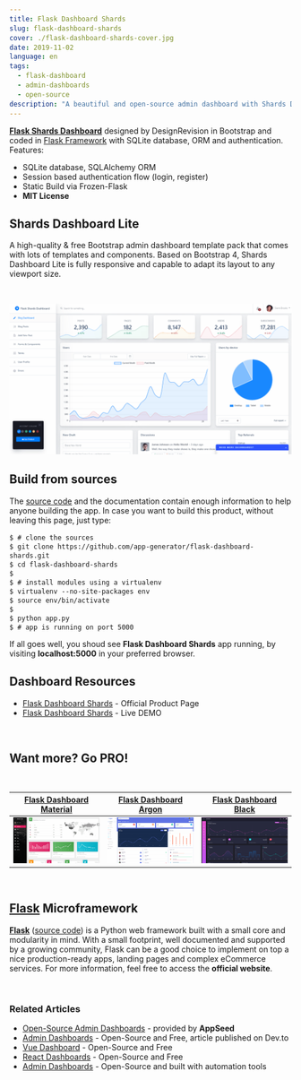 ```yaml
---
title: Flask Dashboard Shards
slug: flask-dashboard-shards
cover: ./flask-dashboard-shards-cover.jpg
date: 2019-11-02
language: en
tags:
  - flask-dashboard
  - admin-dashboards
  - open-source
description: "A beautiful and open-source admin dashboard with Shards Design coded in Flask Framework."
---
```


**[Flask Shards Dashboard](https://appseed.us/admin-dashboards/flask-dashboard-shards)** designed by DesignRevision in Bootstrap and coded in [Flask Framework](https://palletsprojects.com/p/flask/) with SQLite database, ORM and authentication. Features:

- SQLite database, SQLAlchemy ORM
- Session based authentication flow (login, register)
- Static Build via Frozen-Flask
- **MIT License**

## Shards Dashboard Lite

A high-quality & free Bootstrap admin dashboard template pack that comes with lots of templates and components. Based on Bootstrap 4, Shards Dashboard Lite is fully responsive and capable to adapt its layout to any viewport size.

<br />

![Flask Dashboard Shards - Open-Source Admin Panel](https://raw.githubusercontent.com/app-generator/static/master/products/flask-dashboard-shards-intro.gif)

## Build from sources

The [source code](https://github.com/app-generator/flask-dashboard-shards) and the documentation contain enough information to help anyone building the app. In case you want to build this product, without leaving this page, just type:

```
$ # clone the sources
$ git clone https://github.com/app-generator/flask-dashboard-shards.git
$ cd flask-dashboard-shards
$
$ # install modules using a virtualenv
$ virtualenv --no-site-packages env
$ source env/bin/activate
$
$ python app.py
$ # app is running on port 5000
```

If all goes well, you shoud see **Flask Dashboard Shards** app running, by visiting **localhost:5000** in your preferred browser.

## Dashboard Resources

- [Flask Dashboard Shards](https://appseed.us/admin-dashboards/flask-dashboard-shards) - Official Product Page
- [Flask Dashboard Shards](https://flask-dashboard-shards.appseed.us/) - Live DEMO

<br />

## Want more? Go PRO!

<br />

| [Flask Dashboard Material](https://appseed.us/admin-dashboards/flask-dashboard-material-pro) | [Flask Dashboard Argon](https://appseed.us/admin-dashboards/flask-dashboard-argon-pro) | [Flask Dashboard Black](https://appseed.us/admin-dashboards/flask-dashboard-black-pro) |
| --- | --- | --- |
| [![Flask Dashboard Material PRO](https://raw.githubusercontent.com/app-generator/static/master/products/flask-dashboard-material-pro-intro.gif)](https://appseed.us/admin-dashboards/flask-dashboard-material-pro)  | [![Flask Dashboard Argon PRO](https://raw.githubusercontent.com/app-generator/static/master/products/flask-dashboard-argon-pro-intro.gif)](https://appseed.us/admin-dashboards/flask-dashboard-argon-pro) | [![Flask Dashboard Black PRO](https://raw.githubusercontent.com/app-generator/static/master/products/flask-dashboard-black-pro-intro.gif)](https://appseed.us/admin-dashboards/flask-dashboard-black-pro)

<br />

## [Flask](https://palletsprojects.com/p/flask/) Microframework

**[Flask](https://palletsprojects.com/p/flask/)** ([source code](https://github.com/pallets/flask)) is a Python web framework built with a small core and modularity in mind. With a small footprint, well documented and supported by a growing community, Flask can be a good choice to implement on top a nice production-ready apps, landing pages and complex eCommerce services. For more information, feel free to access the **official website**.

<br />

### Related Articles

- [Open-Source Admin Dashboards](https://appseed.us/admin-dashboards/open-source) - provided by **AppSeed**
- [Admin Dashboards](https://dev.to/sm0ke/admin-dashboards-open-source-and-free-4aep) - Open-Source and Free, article published on Dev.to
- [Vue Dashboard](https://dev.to/sm0ke/vue-dashboard-open-source-apps-1gd1) - Open-Source and Free
- [React Dashboards](https://dev.to/sm0ke/react-dashboards-open-source-apps-1c7j) - Open-Source and Free
- [Admin Dashboards](https://blog.appseed.us/admin-dashboards-open-source-built-with-automation-tools/) - Open-Source and built with automation tools
